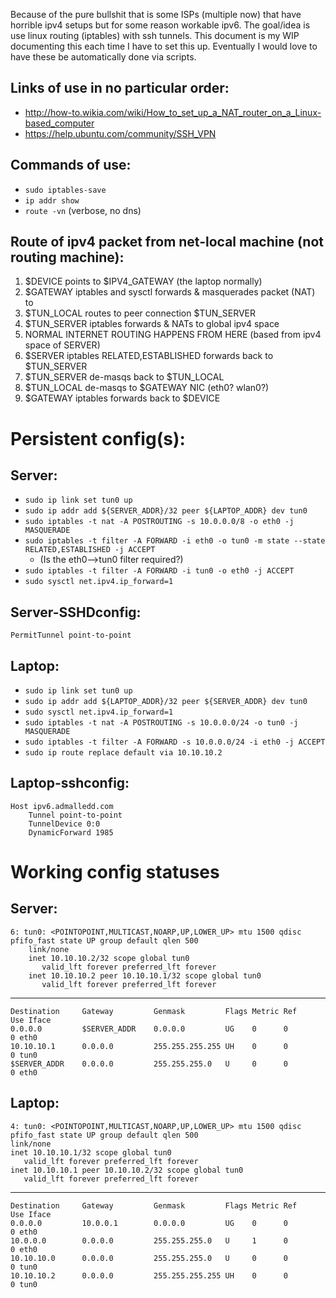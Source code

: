 Because of the pure bullshit that is some ISPs (multiple now) that have horrible ipv4 setups but for some reason workable ipv6. The goal/idea is use linux routing (iptables) with ssh tunnels. This document is my WIP documenting this each time I have to set this up. Eventually I would love to have these be automatically done via scripts.


Links of use in no particular order:
----------


* http://how-to.wikia.com/wiki/How_to_set_up_a_NAT_router_on_a_Linux-based_computer
* https://help.ubuntu.com/community/SSH_VPN


Commands of use:
--------

* `sudo iptables-save`
* `ip addr show`
* `route -vn` (verbose, no dns)


Route of ipv4 packet from net-local machine (not routing machine):
-------

1. $DEVICE points to $IPV4_GATEWAY (the laptop normally)
2. $GATEWAY iptables and sysctl forwards & masquerades packet (NAT) to
3. $TUN_LOCAL routes to peer connection $TUN_SERVER
4. $TUN_SERVER iptables forwards & NATs to global ipv4 space
5. NORMAL INTERNET ROUTING HAPPENS FROM HERE (based from ipv4 space of SERVER)
6. $SERVER iptables RELATED,ESTABLISHED forwards back to $TUN_SERVER
7. $TUN_SERVER de-masqs back to $TUN_LOCAL
8. $TUN_LOCAL de-masqs to $GATEWAY NIC (eth0? wlan0?)
9. $GATEWAY iptables forwards back to $DEVICE


Persistent config(s):
=========


Server:
-------

* `sudo ip link set tun0 up`
* `sudo ip addr add ${SERVER_ADDR}/32 peer ${LAPTOP_ADDR} dev tun0`
* `sudo iptables -t nat -A POSTROUTING -s 10.0.0.0/8 -o eth0 -j MASQUERADE`
* `sudo iptables -t filter -A FORWARD -i eth0 -o tun0 -m state --state RELATED,ESTABLISHED -j ACCEPT`
  * (Is the eth0-->tun0 filter required?)
* `sudo iptables -t filter -A FORWARD -i tun0 -o eth0 -j ACCEPT`
* `sudo sysctl net.ipv4.ip_forward=1`

Server-SSHDconfig:
------------------

    PermitTunnel point-to-point

Laptop:
-------

* `sudo ip link set tun0 up`
* `sudo ip addr add ${LAPTOP_ADDR}/32 peer ${SERVER_ADDR} dev tun0`
* `sudo sysctl net.ipv4.ip_forward=1`
* `sudo iptables -t nat -A POSTROUTING -s 10.0.0.0/24 -o tun0 -j MASQUERADE`
* `sudo iptables -t filter -A FORWARD -s 10.0.0.0/24 -i eth0 -j ACCEPT`
* `sudo ip route replace default via 10.10.10.2`

Laptop-sshconfig:
----

    Host ipv6.admalledd.com
        Tunnel point-to-point
        TunnelDevice 0:0
        DynamicForward 1985

Working config statuses
==============


Server:
-------

    6: tun0: <POINTOPOINT,MULTICAST,NOARP,UP,LOWER_UP> mtu 1500 qdisc pfifo_fast state UP group default qlen 500
        link/none 
        inet 10.10.10.2/32 scope global tun0
           valid_lft forever preferred_lft forever
        inet 10.10.10.2 peer 10.10.10.1/32 scope global tun0
           valid_lft forever preferred_lft forever

----

    Destination     Gateway         Genmask         Flags Metric Ref    Use Iface
    0.0.0.0         $SERVER_ADDR    0.0.0.0         UG    0      0        0 eth0
    10.10.10.1      0.0.0.0         255.255.255.255 UH    0      0        0 tun0
    $SERVER_ADDR    0.0.0.0         255.255.255.0   U     0      0        0 eth0


Laptop:
-------

    4: tun0: <POINTOPOINT,MULTICAST,NOARP,UP,LOWER_UP> mtu 1500 qdisc pfifo_fast state UP group default qlen 500
    link/none 
    inet 10.10.10.1/32 scope global tun0
       valid_lft forever preferred_lft forever
    inet 10.10.10.1 peer 10.10.10.2/32 scope global tun0
       valid_lft forever preferred_lft forever

----

    Destination     Gateway         Genmask         Flags Metric Ref    Use Iface
    0.0.0.0         10.0.0.1        0.0.0.0         UG    0      0        0 eth0
    10.0.0.0        0.0.0.0         255.255.255.0   U     1      0        0 eth0
    10.10.10.0      0.0.0.0         255.255.255.0   U     0      0        0 tun0
    10.10.10.2      0.0.0.0         255.255.255.255 UH    0      0        0 tun0
